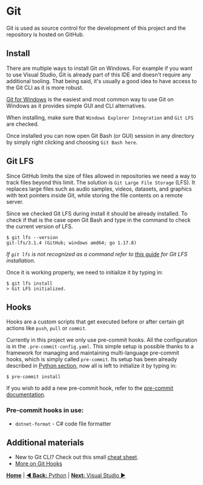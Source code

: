 # Git
Git is used as source control for the development of this project and the repository is hosted on GitHub. 

## Install
There are multiple ways to install Git on Windows. For example if you want to use Visual Studio, Git is already part of this IDE and doesn't require any additional tooling. That being said, it's usually a good idea to have access to the Git CLI as it is more robust.

[Git for Windows](https://gitforwindows.org/) is the easiest and most common way to use Git on Windows as it provides simple GUI and CLI alternatives. 

When installing, make sure that `Windows Explorer Integration` and `Git LFS` are checked.

Once installed you can now open Git Bash (or GUI) session in any directory by simply right clicking and choosing `Git Bash here`.

## Git LFS
Since GitHub limits the size of files allowed in repositories we need a way to track files beyond this limit. The solution is `Git Large File Storage` (LFS). It replaces large files such as audio samples, videos, datasets, and graphics with text pointers inside Git, while storing the file contents on a remote server.

Since we checked Git LFS during install it should be already installed. To check if that is the case open Git Bash and type in the command to check the current version of LFS.
```
$ git lfs --version
git-lfs/3.1.4 (GitHub; windows amd64; go 1.17.8)
``` 

_If `git lfs` is not recognized as a command refer to [this guide](https://docs.github.com/en/repositories/working-with-files/managing-large-files/installing-git-large-file-storage) for Git LFS installation._

Once it is working properly, we need to initialize it by typing in:
```
$ git lfs install
> Git LFS initialized.
```

## Hooks
Hooks are a custom scripts that get executed before or after certain git actions like `push`, `pull` or `commit`.

Currently in this project we only use pre-commit hooks. 
All the configuration is in the `.pre-commit-config.yaml`. 
This simple setup is possible thanks to a framework for managing and maintaining multi-language pre-commit hooks, which is simply called `pre-commit`. 
Its setup has been already described in [Python section](/Help/Python.md), now all is left to initialize it by typing in:
```
$ pre-commit install
```

If you wish to add a new pre-commit hook, refer to the [pre-commit documentation](https://pre-commit.com/#install).

### Pre-commit hooks in use:
- `dotnet-format` - C# code file formatter

## Additional materials

- New to Git CLI? Check out this small [cheat sheet](https://rogerdudler.github.io/git-guide/index.html).
- [More on Git Hooks](https://git-scm.com/book/en/v2/Customizing-Git-Git-Hooks)


[**Home**](/README.md) | [◀️ **Back:** Python](/Help/Python.md) | [**Next:** Visual Studio ▶️](/Help/VS.md)
